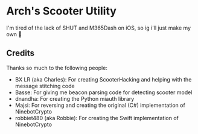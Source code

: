 # Arch's Scooter Utility

I'm tired of the lack of SHUT and M365Dash on iOS, so ig i'll just make my own :shrug:

## Credits

Thanks so much to the following people:

- BX LR (aka Charles): For creating ScooterHacking and helping with the message stitching code
- Basse: For giving me beacon parsing code for detecting scooter model
- dnandha: For creating the Python miauth library
- Majsi: For reversing and creating the original (C#) implementation of NinebotCrypto
- robbiet480 (aka Robbie): For creating the Swift implementation of NinebotCrypto

